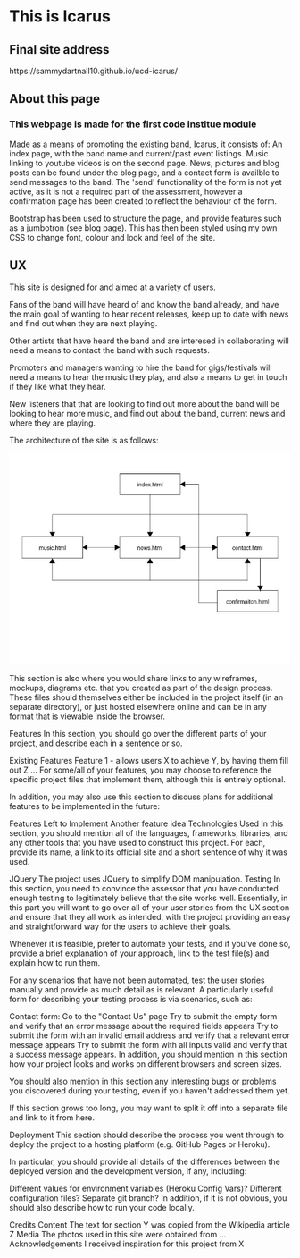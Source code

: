 <h1> This is Icarus</h1>

<h2>Final site address</h2>
https://sammydartnall10.github.io/ucd-icarus/

<h2>About this page</h2>
<h3> This webpage is made for the first code institue module  </h3>

Made as a means of promoting the existing band, Icarus, it consists of:
An index page, with the band name and current/past event listings. 
Music linking to youtube videos is on the second page. 
News, pictures and blog posts can be found under the blog page, and a contact form is availble to send messages to the band. 
The 'send' functionality of the form is not yet active, as it is not a required part of the assessment, however a confirmation page has been created to reflect the behaviour of the form. 

Bootstrap has been used to structure the page, and provide features such as a jumbotron (see blog page).
This has then been styled using my own CSS to change font, colour and look and feel of the site. 

<h2>UX</h2>
This site is designed for and aimed at a variety of users.

Fans of the band will have heard of and know the band already, and have the main goal of wanting to hear recent releases, keep up to date with news and find out when they are next playing. 

Other artists that have heard the band and are interesed in collaborating will need a means to contact the band with such requests. 

Promoters and managers wanting to hire the band for gigs/festivals will need a means to hear the music they play, and also a means to get in touch if they like what they hear. 

New listeners that that are looking to find out more about the band will be looking to hear more music, and find out about the band, current news and where they are playing. 

The architecture of the site is as follows: 

![Alt text](assets/architecture.jpg?raw=true "Title")




This section is also where you would share links to any wireframes, mockups, diagrams etc. that you created as part of the design process. These files should themselves either be included in the project itself (in an separate directory), or just hosted elsewhere online and can be in any format that is viewable inside the browser.

Features
In this section, you should go over the different parts of your project, and describe each in a sentence or so.

Existing Features
Feature 1 - allows users X to achieve Y, by having them fill out Z
...
For some/all of your features, you may choose to reference the specific project files that implement them, although this is entirely optional.

In addition, you may also use this section to discuss plans for additional features to be implemented in the future:

Features Left to Implement
Another feature idea
Technologies Used
In this section, you should mention all of the languages, frameworks, libraries, and any other tools that you have used to construct this project. For each, provide its name, a link to its official site and a short sentence of why it was used.

JQuery
The project uses JQuery to simplify DOM manipulation.
Testing
In this section, you need to convince the assessor that you have conducted enough testing to legitimately believe that the site works well. Essentially, in this part you will want to go over all of your user stories from the UX section and ensure that they all work as intended, with the project providing an easy and straightforward way for the users to achieve their goals.

Whenever it is feasible, prefer to automate your tests, and if you've done so, provide a brief explanation of your approach, link to the test file(s) and explain how to run them.

For any scenarios that have not been automated, test the user stories manually and provide as much detail as is relevant. A particularly useful form for describing your testing process is via scenarios, such as:

Contact form:
Go to the "Contact Us" page
Try to submit the empty form and verify that an error message about the required fields appears
Try to submit the form with an invalid email address and verify that a relevant error message appears
Try to submit the form with all inputs valid and verify that a success message appears.
In addition, you should mention in this section how your project looks and works on different browsers and screen sizes.

You should also mention in this section any interesting bugs or problems you discovered during your testing, even if you haven't addressed them yet.

If this section grows too long, you may want to split it off into a separate file and link to it from here.

Deployment
This section should describe the process you went through to deploy the project to a hosting platform (e.g. GitHub Pages or Heroku).

In particular, you should provide all details of the differences between the deployed version and the development version, if any, including:

Different values for environment variables (Heroku Config Vars)?
Different configuration files?
Separate git branch?
In addition, if it is not obvious, you should also describe how to run your code locally.

Credits
Content
The text for section Y was copied from the Wikipedia article Z
Media
The photos used in this site were obtained from ...
Acknowledgements
I received inspiration for this project from X
